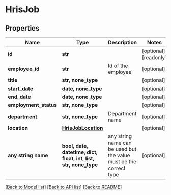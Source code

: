 # HrisJob


## Properties
Name | Type | Description | Notes
------------ | ------------- | ------------- | -------------
**id** | **str** |  | [optional] [readonly] 
**employee_id** | **str** | Id of the employee | [optional] 
**title** | **str, none_type** |  | [optional] 
**start_date** | **date, none_type** |  | [optional] 
**end_date** | **date, none_type** |  | [optional] 
**employment_status** | **str, none_type** |  | [optional] 
**department** | **str, none_type** | Department name | [optional] 
**location** | [**HrisJobLocation**](HrisJobLocation.md) |  | [optional] 
**any string name** | **bool, date, datetime, dict, float, int, list, str, none_type** | any string name can be used but the value must be the correct type | [optional]

[[Back to Model list]](../../README.md#documentation-for-models) [[Back to API list]](../../README.md#documentation-for-api-endpoints) [[Back to README]](../../README.md)


